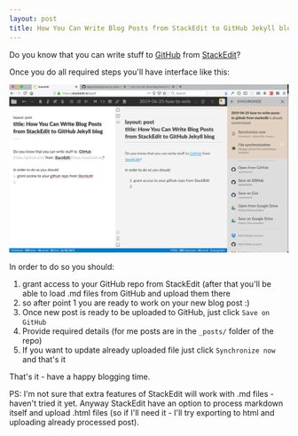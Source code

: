 ```yaml
---
layout: post
title: How You Can Write Blog Posts from StackEdit to GitHub Jekyll blog
---
```


Do you know that you can write stuff to [GitHub](https://github.com) from [StackEdit](https://stackedit.io)?

Once you do all required steps you'll have interface like this:

![StackEdit interface with github access](images/blogging-from-stackedit-to-github.png)

In order to do so you should:
1. grant access to your GitHub repo from StackEdit (after that you'll be able to load .md files from GitHub and upload them there
2. so after point 1 you are ready to work on your new blog post :)
3. Once new post is ready to be uploaded to GitHub, just click `Save on GitHub`
4. Provide required details (for me posts are in the `_posts/` folder of the repo)
5. If you want to update already uploaded file just click `Synchronize now` and that's it

That's it - have a happy blogging time.

PS: I'm not sure that extra features of StackEdit will work with .md files - haven't tried it yet. Anyway StackEdit have an option to process markdown itself and upload .html files (so if I'll need it - I'll try exporting to html and uploading already processed post).
<!--stackedit_data:
eyJoaXN0b3J5IjpbNzM3NTE0MjE2LDEwMjY2Mzk4MjgsLTEzNT
UyOTMyOV19
-->